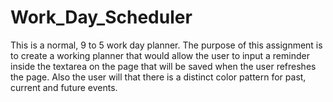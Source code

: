 # Work_Day_Scheduler

This is a normal, 9 to 5 work day planner. The purpose of this assignment is to create a working planner that would allow the user to input a reminder inside the textarea on the page that will be saved when the user refreshes the page. Also the user will that there is a distinct color pattern for past, current and future events.
